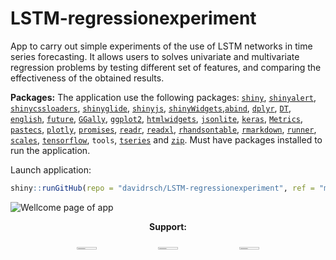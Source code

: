 # LSTM-regressionexperiment
App to carry out simple experiments of the use of LSTM networks in time series forecasting. It allows users to solves univariate and multivariate regression problems by testing different set of features, and comparing the effectiveness of the obtained results.

**Packages:** The application use the following packages: <code><a href = 'https://cran.r-project.org/package=shiny'>shiny</a></code>, <code><a href = 'https://cran.r-project.org/package=shinyalert'>shinyalert</a></code>, <code><a href = 'https://cran.r-project.org/package=shinycssloaders'>shinycssloaders</a></code>, <code><a href = 'https://cran.r-project.org/package=shinyglide'>shinyglide</a></code>, <code><a href = 'https://cran.r-project.org/package=shinyjs'>shinyjs</a></code>, <code><a href = 'https://cran.r-project.org/package=shinyWidgets'>shinyWidgets</a></code>,<code><a href = 'https://cran.r-project.org/package=abind'>abind</a></code>, <code><a href = 'https://cran.r-project.org/package=dplyr'>dplyr</a></code>, <code><a href = 'https://cran.r-project.org/package=DT'>DT</a></code>, <code><a href = 'https://cran.r-project.org/package=english'>english</a></code>, <code><a href = 'https://cran.r-project.org/package=future'>future</a></code>, <code><a href = 'https://cran.r-project.org/package=GGally'>GGally</a></code>, <code><a href = 'https://cran.r-project.org/package=ggplot2'>ggplot2</a></code>, <code><a href = 'https://cran.r-project.org/package=htmlwidgets'>htmlwidgets</a></code>, <code><a href = 'https://cran.r-project.org/package=jsonlite'>jsonlite</a></code>, <code><a href = 'https://cran.r-project.org/package=keras'>keras</a></code>, <code><a href = 'https://cran.r-project.org/package=Metrics'>Metrics</a></code>, <code><a href = 'https://cran.r-project.org/package=pastecs'>pastecs</a></code>, <code><a href = 'https://cran.r-project.org/package=plotly'>plotly</a></code>, <code><a href = 'https://cran.r-project.org/package=promises'>promises</a></code>, <code><a href = 'https://cran.r-project.org/package=readr'>readr</a></code>, <code><a href = 'https://cran.r-project.org/package=readxl'>readxl</a></code>, <code><a href = 'https://cran.r-project.org/package=rhandsontable'>rhandsontable</a></code>, <code><a href = 'https://cran.r-project.org/package=rmarkdown'>rmarkdown</a></code>, <code><a href = 'https://cran.r-project.org/package=runner'>runner</a></code>, <code><a href = 'https://cran.r-project.org/package=scales'>scales</a></code>, <code><a href = 'https://cran.r-project.org/package=tensorflow'>tensorflow</a></code>, <code><a>tools</a></code>, <code><a href = 'https://cran.r-project.org/package=tseries'>tseries</a></code> and <code><a href = 'https://cran.r-project.org/package=zip'>zip</a></code>. Must have packages installed to run the application.

Launch application:
```r
shiny::runGitHub(repo = "davidrsch/LSTM-regressionexperiment", ref = "main")
```
![Wellcome page of app](https://drive.google.com/uc?export=view&id=1QZH10ptCKD1gm6AmW_UYZaAYBADoz47i)

<p align = 'center'><b>Support:</b></p>
<div align = 'center'>
<a href = 'https://drive.google.com/uc?export=view&id=1qxCy-QLbhG8t_KakHSU24af0Z_CjzKBq'><img src = 'https://drive.google.com/uc?export=view&id=1Z66_53tz5VtXBUxkB0qEqrGDK9BvkbqP' width='25%' height = '2%'/></a>
<a href = 'https://drive.google.com/uc?export=view&id=1cDTplii0HMth8ys6NSQjfLwL70i2TnC4'><img src = 'https://drive.google.com/uc?export=view&id=1O2OYSRznWTO05XRAF5egAZRHXVBtQS-J' width='25%' height = '2%'/></a>
<a href = 'https://drive.google.com/uc?export=view&id=1U2vwzXhIWBMGT0LGw7RUPt9MxPG3iIBf'><img src = 'https://drive.google.com/uc?export=view&id=1k-Fo8gwwMxZzvEK6mRG9Om0_4BkdvkHn' width='25%' height = '2%'/></a>
</div>
